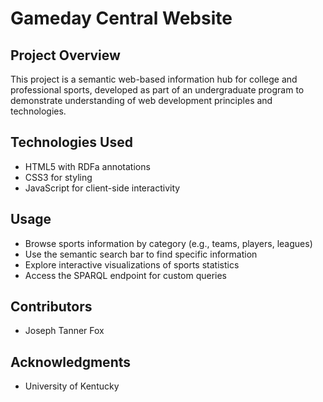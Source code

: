 # Gameday Central Website

## Project Overview

This project is a semantic web-based information hub for college and professional sports, developed as part of an undergraduate program to demonstrate understanding of web development principles and technologies.

## Technologies Used

- HTML5 with RDFa annotations
- CSS3 for styling
- JavaScript for client-side interactivity

## Usage

- Browse sports information by category (e.g., teams, players, leagues)
- Use the semantic search bar to find specific information
- Explore interactive visualizations of sports statistics
- Access the SPARQL endpoint for custom queries

## Contributors

- Joseph Tanner Fox

## Acknowledgments

- University of Kentucky
